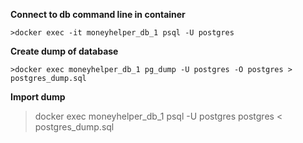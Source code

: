 **Connect to db command line in container**

`>docker exec -it moneyhelper_db_1 psql -U postgres`

**Create dump of database**


`>docker exec moneyhelper_db_1 pg_dump -U postgres -O postgres > postgres_dump.sql`


**Import dump**


>docker exec moneyhelper_db_1 psql -U postgres postgres < postgres_dump.sql